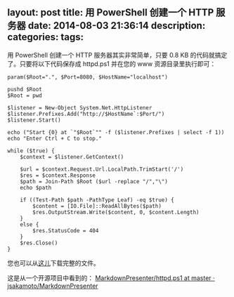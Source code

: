 layout: post
title: 用 PowerShell 创建一个 HTTP 服务器
date: 2014-08-03 21:36:14
description:
categories:
tags:
---
用 PowerShell 创建一个 HTTP 服务器其实非常简单，只要 0.8 KB 的代码就搞定了。只要将以下代码保存成 httpd.ps1 并在您的 www 资源目录里执行即可：

    param($Root=".", $Port=8080, $HostName="localhost")
    
    pushd $Root
    $Root = pwd
    
    $listener = New-Object System.Net.HttpListener
    $listener.Prefixes.Add("http://$HostName`:$Port/")
    $listener.Start()
    
    echo ("Start {0} at `"$Root`"" -f ($listener.Prefixes | select -f 1))
    echo "Enter Ctrl + C to stop."
    
    while ($true) {
        $context = $listener.GetContext()
    
        $url = $context.Request.Url.LocalPath.TrimStart('/')
        $res = $context.Response
        $path = Join-Path $Root ($url -replace "/","\")
        echo $path
    
        if ((Test-Path $path -PathType Leaf) -eq $true) {
            $content = [IO.File]::ReadAllBytes($path)
            $res.OutputStream.Write($content, 0, $content.Length)
        }
        else {
            $res.StatusCode = 404
        }
        $res.Close()
    }

您也可以从[这儿](/download/httpd.ps1)下载完整的文件。

这是从一个开源项目中看到的：
[MarkdownPresenter/httpd.ps1 at master · jsakamoto/MarkdownPresenter](https://github.com/jsakamoto/MarkdownPresenter/blob/master/httpd.ps1)
